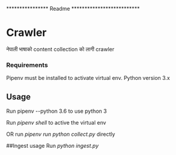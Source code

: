 **************** Readme **************************
# Crawler

नेपाली भाषाको content collection को लागी crawler

### Requirements
Pipenv must be installed to activate virtual env.
Python version 3.x

## Usage
Run pipenv --python 3.6 to use python 3

Run *pipenv shell* to active the virtual env

  OR run *pipenv run python collect.py* directly


##Ingest usage
Run *python ingest.py*

